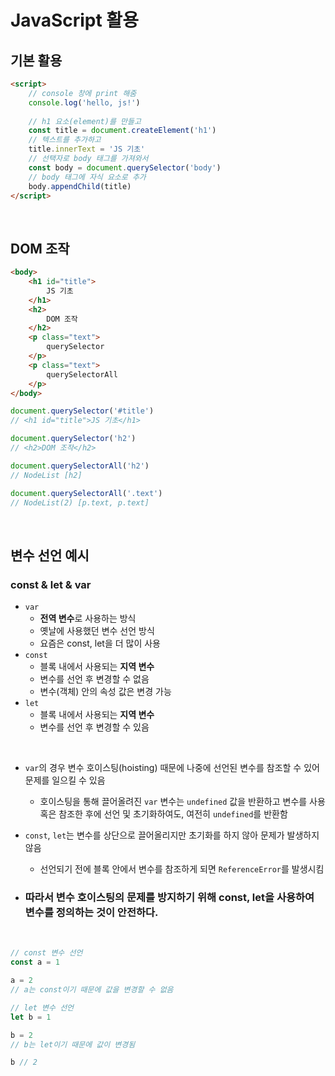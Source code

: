 # JavaScript 활용

## 기본 활용

```html
<script>
    // console 창에 print 해줌
	console.log('hello, js!')
    
    // h1 요소(element)를 만들고
    const title = document.createElement('h1')
    // 텍스트를 추가하고
    title.innerText = 'JS 기초'
    // 선택자로 body 태그를 가져와서
    const body = document.querySelector('body')
    // body 태그에 자식 요소로 추가
    body.appendChild(title)
</script>
```

<br/>

## DOM 조작

```html
<body>
    <h1 id="title">
        JS 기초
    </h1>
    <h2>
        DOM 조작
    </h2>
    <p class="text">
        querySelector
    </p>
    <p class="text">
        querySelectorAll
    </p>
</body>
```

```js
document.querySelector('#title')
// <h1 id="title">JS 기초</h1>

document.querySelector('h2')
// <h2>DOM 조작</h2>

document.querySelectorAll('h2')
// NodeList [h2]

document.querySelectorAll('.text')
// NodeList(2) [p.text, p.text]
```


<br/>

## 변수 선언 예시

### const & let & var

- `var`
  - **전역 변수**로 사용하는 방식
  - 옛날에 사용했던 변수 선언 방식
  - 요즘은 const, let을 더 많이 사용
- `const`
  - 블록 내에서 사용되는 **지역 변수**
  - 변수를 선언 후 변경할 수 없음
  - 변수(객체) 안의 속성 값은 변경 가능
- `let`
  - 블록 내에서 사용되는 **지역 변수**
  - 변수를 선언 후 변경할 수 있음

<br/>

- `var`의 경우 변수 호이스팅(hoisting) 때문에 나중에 선언된 변수를 참조할 수 있어 문제를 일으킬 수 있음

  - 호이스팅을 통해 끌어올려진 `var` 변수는 `undefined` 값을 반환하고 변수를 사용 혹은 참조한 후에 선언 및 초기화하여도, 여전히 `undefined`를 반환함

- `const`, `let`는 변수를 상단으로 끌어올리지만 초기화를 하지 않아 문제가 발생하지 않음

  - 선언되기 전에 블록 안에서 변수를 참조하게 되면 `ReferenceError`를 발생시킴

- ### 따라서 변수 호이스팅의 문제를 방지하기 위해 const, let을 사용하여 변수를 정의하는 것이 안전하다.

<br/>

```javascript
// const 변수 선언
const a = 1

a = 2
// a는 const이기 때문에 값을 변경할 수 없음

// let 변수 선언
let b = 1

b = 2
// b는 let이기 때문에 값이 변경됨

b // 2
```

<br/>

